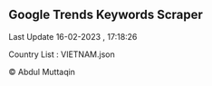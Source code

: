 

## Google Trends Keywords Scraper 
 
Last Update 16-02-2023 , 17:18:26

Country List :
VIETNAM.json



© Abdul Muttaqin 
